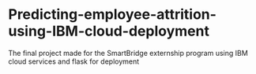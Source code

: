 # Predicting-employee-attrition-using-IBM-cloud-deployment
The final project made for the SmartBridge externship program using IBM cloud services and flask for deployment
